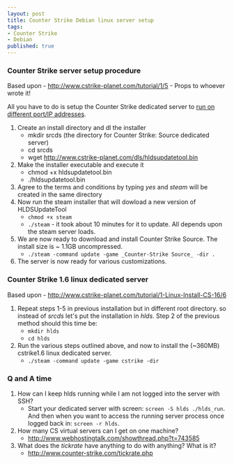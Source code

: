 ```yaml
---
layout: post
title: Counter Strike Debian linux server setup
tags:
- Counter Strike
- Debian
published: true
---
```

### Counter Strike server setup procedure ###
Based upon - <http://www.cstrike-planet.com/tutorial/1/5> - Props to whoever wrote it!

All you have to do is setup the Counter Strike dedicated server to
[run on different port/IP addresses](http://forums.steampowered.com/forums/showthread.php?t=292495&amp;page=9#post_message_8842952).

1. Create an install directory and dl the installer
    - mkdir srcds (the directory for Counter Strike: Source dedicated server)
    - cd srcds
    - wget http://www.cstrike-planet.com/dls/hldsupdatetool.bin
2. Make the installer executable and execute it
    - chmod +x hldsupdatetool.bin
    - ./hldsupdatetool.bin
3. Agree to the terms and conditions by typing _yes_ and _steam_ will be created in the same directory
4. Now run the steam installer that will dowload a new version of HLDSUpdateTool
    - `chmod +x steam`
    - `./steam` - it took about 10 minutes for it to update. All depends upon the steam server loads.
5. We are now ready to download and install Counter Strike Source. The install size is ~ 1.1GB uncompressed.
    - `./steam -command update -game _Counter-Strike Source_ -dir .`
6. The server is now ready for various customizations.


### Counter Strike 1.6 linux dedicated server ###
Based upon - <http://www.cstrike-planet.com/tutorial/1-Linux-Install-CS-16/6>

1. Repeat steps 1-5 in previous installation but in different root directory. so instead of _srcds_ let\'s put the
installation in _hlds_. Step 2 of the previous method should this time be:
    - `mkdir hlds`
    - `cd hlds`
2. Run the various steps outlined above, and now to install the (~360MB) cstrike1.6 linux dedicated server.
    - `./steam -command update -game cstrike -dir`


### Q and A time ###

1. How can I keep hlds running while I am not logged into the server with SSH?
    - Start your dedicated server with screen: `screen -S hlds ./hlds_run`. And then when you want to access the running server process once logged back in: `screen -r hlds`.
2. How many CS virtual servers can I get on one machine?
    - <http://www.webhostingtalk.com/showthread.php?t=743585>
3. What does the _tickrate_ have anything to do with anything? What is it?
    - <http://www.counter-strike.com/tickrate.php>
